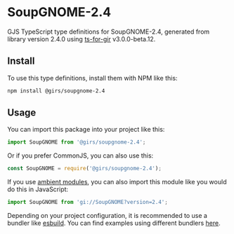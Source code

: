 
# SoupGNOME-2.4

GJS TypeScript type definitions for SoupGNOME-2.4, generated from library version 2.4.0 using [ts-for-gir](https://github.com/gjsify/ts-for-gjs) v3.0.0-beta.12.

## Install

To use this type definitions, install them with NPM like this:
```bash
npm install @girs/soupgnome-2.4
```

## Usage

You can import this package into your project like this:
```ts
import SoupGNOME from '@girs/soupgnome-2.4';
```

Or if you prefer CommonJS, you can also use this:
```ts
const SoupGNOME = require('@girs/soupgnome-2.4');
```

If you use [ambient modules](https://github.com/gjsify/ts-for-gir/tree/main/packages/cli#ambient-modules), you can also import this module like you would do this in JavaScript:

```ts
import SoupGNOME from 'gi://SoupGNOME?version=2.4';
```

Depending on your project configuration, it is recommended to use a bundler like [esbuild](https://esbuild.github.io/). You can find examples using different bundlers [here](https://github.com/gjsify/ts-for-gir/tree/main/examples).